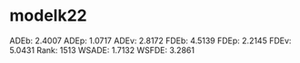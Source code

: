 # modelk22

ADEb: 2.4007
ADEp: 1.0717
ADEv: 2.8172
FDEb: 4.5139
FDEp: 2.2145
FDEv: 5.0431
Rank: 1513
WSADE: 1.7132
WSFDE: 3.2861